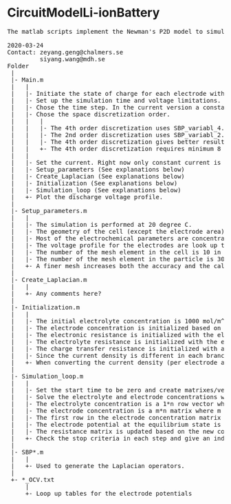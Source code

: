 # CircuitModelLi-ionBattery
<pre>
The matlab scripts implement the Newman's P2D model to simulate a lithium ion battery cell.

2020-03-24   
Contact: zeyang.geng@chalmers.se  
         siyang.wang@mdh.se  
Folder  
 |  
 |- Main.m  
 |   |  
 |   |- Initiate the state of charge for each electrode with a number between 0 and 1.   
 |   |- Set up the simulation time and voltage limitations. The simulation will stop when it either reaches the maximum time or the voltage limitations.  
 |   |- Chose the time step. In the current version a constant time step is used and it is possible to implement variable time step if needed.  
 |   |- Chose the space discretization order.   
 |   |   |   
 |   |   |- The 4th order discretization uses SBP_variabl_4.m and SBP4.m  
 |   |   |- The 2nd order discretization uses SBP_variabl_2.m and SBP2.m   
 |   |   |- The 4th order discretization gives better result especially when the system is unstable (voltage profile changes rapidly).   
 |   |   +- The 4th order discretization requires minimum 8 meshing elements (9 grid points).  
 |   |     
 |   |- Set the current. Right now only constant current is used. Discharge current is positive and charge current is negative.  
 |   |- Setup_parameters (See explanations below)  
 |   |- Create_Laplacian (See explanations below)  
 |   |- Initialization (See explanations below)     
 |   |- Simulation_loop (See explanations below)     
 |   +- Plot the discharge voltage profile.  
 |   
 |- Setup_parameters.m  
 |   |  
 |   |- The simulation is performed at 20 degree C.  
 |   |- The geometry of the cell (except the electrode area) and the electrochemical parameters used in this script are from "Schmalstieg, Johannes, et al. 2018".  
 |   |- Most of the electrochemical parameters are concentration dependent in reality however only constant numbers are used in this script.  
 |   |- The voltage profile for the electrodes are look up tables from Graphite_OCV.txt and NMC_OCV.txt  
 |   |- The number of the mesh element in the cell is 10 in each domain (11 grid points in each domain) by default.   
 |   |- The number of the mesh element in the particle is 30 by default.  
 |   +- A finer mesh increases both the accuracy and the calculation time.  
 |   
 |- Create_Laplacian.m  
 |   |  
 |   +- Any comments here?  
 |     
 |- Initialization.m      
 |   |  
 |   |- The initial electrolyte concentration is 1000 mol/m^3 (1 mol/dm^3).  
 |   |- The electrode concentration is initialized based on the initial condition in Main.m and thus the electrode potential.  
 |   |- The electronic resistance is initialized with the electronic conductivity and it is not updated in the later simulation.  
 |   |- The electrolyte resistance is initialized with the electrolyte conductivity before a concentration gradient is built up.     
 |   |- The charge transfer resistance is initialized with a linearization with the Butler-Volmer equation first.  
 |   |- Since the current density is different in each branch and it will affect the charge transfer resistance, a few initial loops are needed to stabilize the initial condition.   
 |   +- When converting the current density (per electrode area) to the local current density (per active surface area), the two branches at each boundary only take half of the space.  
 |  
 |- Simulation_loop.m  
 |   |  
 |   |- Set the start time to be zero and create matrixes/vectors to store the data.  
 |   |- Solve the electrolyte and electrode concentrations with the finite difference method.  
 |   |- The electrolyte concentration is a 1*n row vector where n is the total number of the grid points in the cell (1*33 by default).   
 |   |- The electrode concentration is a m*n matrix where m is the number of grid points in the particle (31*33 by default). There is one matrix for each electrode.  
 |   |- The first row in the electrode concentration matrix is the center concentration. The last row in the electrode concentration matrix is the surface concentration.  
 |   |- The electrode potential at the equilibrium state is calculated based on the average concentration but it is not used in the simulation and only for analysis.    
 |   |- The resistance matrix is updated based on the new concentration distribution and then used to solve the new current distribution.  
 |   +- Check the stop criteria in each step and give an indication about the stop reason.    
 |     
 |- SBP*.m  
 |   |  
 |   +- Used to generate the Laplacian operators.  
 |     
 +- *_OCV.txt  
     |  
     +- Loop up tables for the electrode potentials  
 <pre>



